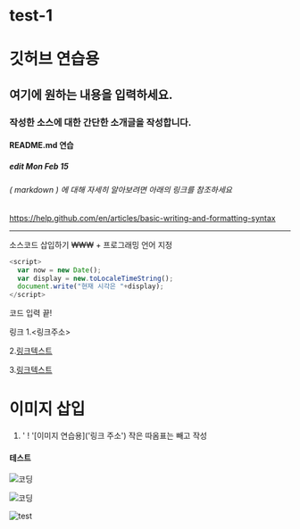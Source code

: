 # test-1

# 깃허브 연습용

## 여기에 원하는 내용을 입력하세요.

### 작성한 소스에 대한 간단한 소개글을 작성합니다.

#### README.md 연습

##### edit Mon Feb 15 


###### ( markdown ) 에 대해 자세히 알아보려면 아래의 링크를 참조하세요

https://help.github.com/en/articles/basic-writing-and-formatting-syntax

----------
소스코드 삽입하기 ₩₩₩ + 프로그래밍 언어 지정
```javascript
<script>
  var now = new Date();
  var display = new.toLocaleTimeString();
  document.write("현재 시각은 "+display);
</script>
```
코드 입력 끝!

링크
1.<링크주소>

2.[링크텍스트](링크주소)

3.[링크텍스트](링크주소,"부가설명")

# 이미지 삽입

1.   ' ! '[이미지 연습용]('링크 주소')  작은 따옴표는 빼고 작성

#### 테스트

![코딩](/images/3-1.png)

![코딩](./images/3-1.png)

![test](./images/common.jpeg)
